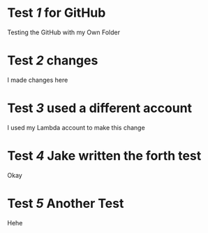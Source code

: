 # Test _1_ for GitHub
Testing the GitHub with my Own Folder

# Test _2_ changes
I made changes here

# Test _3_ used a different account
I used my Lambda account to make this change

# Test _4_ Jake written the forth test
Okay

# Test _5_ Another Test
Hehe